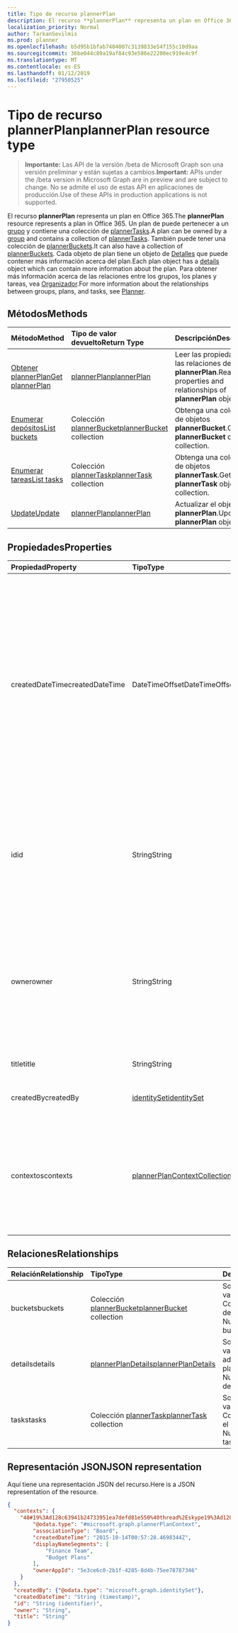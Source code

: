 ```yaml
---
title: Tipo de recurso plannerPlan
description: El recurso **plannerPlan** representa un plan en Office 365. Un plan de puede pertenecer a un grupo y contiene una colección de plannerTasks. También puede tener una colección de plannerBuckets. Cada objeto de plan tiene un objeto de detalles que puede contener más información acerca del plan. Para obtener más información acerca de las relaciones entre los grupos, los planes y tareas, vea organizador.
localization_priority: Normal
author: TarkanSevilmis
ms.prod: planner
ms.openlocfilehash: b5d95b1bfab7404007c3139833e54f155c10d9aa
ms.sourcegitcommit: 36be044c89a19af84c93e586e22200ec919e4c9f
ms.translationtype: MT
ms.contentlocale: es-ES
ms.lasthandoff: 01/12/2019
ms.locfileid: "27950525"
---
```

# <a name="plannerplan-resource-type"></a><span data-ttu-id="59d18-107">Tipo de recurso plannerPlan</span><span class="sxs-lookup"><span data-stu-id="59d18-107">plannerPlan resource type</span></span>

> <span data-ttu-id="59d18-108">**Importante:** Las API de la versión /beta de Microsoft Graph son una versión preliminar y están sujetas a cambios.</span><span class="sxs-lookup"><span data-stu-id="59d18-108">**Important:** APIs under the /beta version in Microsoft Graph are in preview and are subject to change.</span></span> <span data-ttu-id="59d18-109">No se admite el uso de estas API en aplicaciones de producción.</span><span class="sxs-lookup"><span data-stu-id="59d18-109">Use of these APIs in production applications is not supported.</span></span>

<span data-ttu-id="59d18-110">El recurso **plannerPlan** representa un plan en Office 365.</span><span class="sxs-lookup"><span data-stu-id="59d18-110">The **plannerPlan** resource represents a plan in Office 365.</span></span> <span data-ttu-id="59d18-111">Un plan de puede pertenecer a un [grupo](group.md) y contiene una colección de [plannerTasks](plannertask.md).</span><span class="sxs-lookup"><span data-stu-id="59d18-111">A plan can be owned by a [group](group.md) and contains a collection of [plannerTasks](plannertask.md).</span></span> <span data-ttu-id="59d18-112">También puede tener una colección de [plannerBuckets](plannerbucket.md).</span><span class="sxs-lookup"><span data-stu-id="59d18-112">It can also have a collection of [plannerBuckets](plannerbucket.md).</span></span> <span data-ttu-id="59d18-113">Cada objeto de plan tiene un objeto de [Detalles](plannerplandetails.md) que puede contener más información acerca del plan.</span><span class="sxs-lookup"><span data-stu-id="59d18-113">Each plan object has a [details](plannerplandetails.md) object which can contain more information about the plan.</span></span> <span data-ttu-id="59d18-114">Para obtener más información acerca de las relaciones entre los grupos, los planes y tareas, vea [Organizador](planner-overview.md).</span><span class="sxs-lookup"><span data-stu-id="59d18-114">For more information about the relationships between groups, plans, and tasks, see [Planner](planner-overview.md).</span></span>



## <a name="methods"></a><span data-ttu-id="59d18-115">Métodos</span><span class="sxs-lookup"><span data-stu-id="59d18-115">Methods</span></span>

| <span data-ttu-id="59d18-116">Método</span><span class="sxs-lookup"><span data-stu-id="59d18-116">Method</span></span>           | <span data-ttu-id="59d18-117">Tipo de valor devuelto</span><span class="sxs-lookup"><span data-stu-id="59d18-117">Return Type</span></span>    |<span data-ttu-id="59d18-118">Descripción</span><span class="sxs-lookup"><span data-stu-id="59d18-118">Description</span></span>|
|:---------------|:--------|:----------|
|[<span data-ttu-id="59d18-119">Obtener plannerPlan</span><span class="sxs-lookup"><span data-stu-id="59d18-119">Get plannerPlan</span></span>](../api/plannerplan-get.md) | [<span data-ttu-id="59d18-120">plannerPlan</span><span class="sxs-lookup"><span data-stu-id="59d18-120">plannerPlan</span></span>](plannerplan.md) |<span data-ttu-id="59d18-121">Leer las propiedades y las relaciones del objeto **plannerPlan**.</span><span class="sxs-lookup"><span data-stu-id="59d18-121">Read properties and relationships of **plannerPlan** object.</span></span>|
|[<span data-ttu-id="59d18-122">Enumerar depósitos</span><span class="sxs-lookup"><span data-stu-id="59d18-122">List buckets</span></span>](../api/plannerplan-list-buckets.md) |<span data-ttu-id="59d18-123">Colección [plannerBucket](plannerbucket.md)</span><span class="sxs-lookup"><span data-stu-id="59d18-123">[plannerBucket](plannerbucket.md) collection</span></span>| <span data-ttu-id="59d18-124">Obtenga una colección de objetos **plannerBucket**.</span><span class="sxs-lookup"><span data-stu-id="59d18-124">Get a **plannerBucket** object collection.</span></span>|
|[<span data-ttu-id="59d18-125">Enumerar tareas</span><span class="sxs-lookup"><span data-stu-id="59d18-125">List tasks</span></span>](../api/plannerplan-list-tasks.md) |<span data-ttu-id="59d18-126">Colección [plannerTask](plannertask.md)</span><span class="sxs-lookup"><span data-stu-id="59d18-126">[plannerTask](plannertask.md) collection</span></span>| <span data-ttu-id="59d18-127">Obtenga una colección de objetos **plannerTask**.</span><span class="sxs-lookup"><span data-stu-id="59d18-127">Get a **plannerTask** object collection.</span></span>|
|[<span data-ttu-id="59d18-128">Update</span><span class="sxs-lookup"><span data-stu-id="59d18-128">Update</span></span>](../api/plannerplan-update.md) | [<span data-ttu-id="59d18-129">plannerPlan</span><span class="sxs-lookup"><span data-stu-id="59d18-129">plannerPlan</span></span>](plannerplan.md) |<span data-ttu-id="59d18-130">Actualizar el objeto **plannerPlan**.</span><span class="sxs-lookup"><span data-stu-id="59d18-130">Update **plannerPlan** object.</span></span> |

## <a name="properties"></a><span data-ttu-id="59d18-131">Propiedades</span><span class="sxs-lookup"><span data-stu-id="59d18-131">Properties</span></span>
| <span data-ttu-id="59d18-132">Propiedad</span><span class="sxs-lookup"><span data-stu-id="59d18-132">Property</span></span>     | <span data-ttu-id="59d18-133">Tipo</span><span class="sxs-lookup"><span data-stu-id="59d18-133">Type</span></span>   |<span data-ttu-id="59d18-134">Descripción</span><span class="sxs-lookup"><span data-stu-id="59d18-134">Description</span></span>|
|:---------------|:--------|:----------|
|<span data-ttu-id="59d18-135">createdDateTime</span><span class="sxs-lookup"><span data-stu-id="59d18-135">createdDateTime</span></span>|<span data-ttu-id="59d18-136">DateTimeOffset</span><span class="sxs-lookup"><span data-stu-id="59d18-136">DateTimeOffset</span></span>|<span data-ttu-id="59d18-p104">Solo lectura. Fecha y hora en que se creó el plan. El tipo de marca de tiempo representa la información de fecha y hora con el formato ISO 8601 y siempre pertenece a la zona horaria UTC. Por ejemplo, la medianoche UTC del 1 de enero de 2014 sería así: `'2014-01-01T00:00:00Z'`</span><span class="sxs-lookup"><span data-stu-id="59d18-p104">Read-only. Date and time at which the plan is created. The Timestamp type represents date and time information using ISO 8601 format and is always in UTC time. For example, midnight UTC on Jan 1, 2014 would look like this: `'2014-01-01T00:00:00Z'`</span></span>|
|<span data-ttu-id="59d18-141">id</span><span class="sxs-lookup"><span data-stu-id="59d18-141">id</span></span>|<span data-ttu-id="59d18-142">String</span><span class="sxs-lookup"><span data-stu-id="59d18-142">String</span></span>| <span data-ttu-id="59d18-143">Solo lectura.</span><span class="sxs-lookup"><span data-stu-id="59d18-143">Read-only.</span></span> <span data-ttu-id="59d18-144">Identificador del plan.</span><span class="sxs-lookup"><span data-stu-id="59d18-144">ID of the plan.</span></span> <span data-ttu-id="59d18-145">Es 28 caracteres de largo y entre mayúsculas y minúsculas.</span><span class="sxs-lookup"><span data-stu-id="59d18-145">It is 28 characters long and case-sensitive.</span></span> <span data-ttu-id="59d18-146">[Validación de formato](tasks-identifiers-disclaimer.md) se realiza en el servicio.</span><span class="sxs-lookup"><span data-stu-id="59d18-146">[Format validation](tasks-identifiers-disclaimer.md) is done on the service.</span></span>|
|<span data-ttu-id="59d18-147">owner</span><span class="sxs-lookup"><span data-stu-id="59d18-147">owner</span></span>|<span data-ttu-id="59d18-148">String</span><span class="sxs-lookup"><span data-stu-id="59d18-148">String</span></span>|<span data-ttu-id="59d18-149">Identificador del [grupo](group.md) que posee el plan.</span><span class="sxs-lookup"><span data-stu-id="59d18-149">ID of the [Group](group.md) that owns the plan.</span></span> <span data-ttu-id="59d18-150">Un grupo válido debe existir antes de que se puede establecer en este campo.</span><span class="sxs-lookup"><span data-stu-id="59d18-150">A valid group must exist before this field can be set.</span></span> <span data-ttu-id="59d18-151">Una vez establecida, esta propiedad no se puede actualizar.</span><span class="sxs-lookup"><span data-stu-id="59d18-151">After it is set, this property can’t be updated.</span></span>|
|<span data-ttu-id="59d18-152">title</span><span class="sxs-lookup"><span data-stu-id="59d18-152">title</span></span>|<span data-ttu-id="59d18-153">String</span><span class="sxs-lookup"><span data-stu-id="59d18-153">String</span></span>|<span data-ttu-id="59d18-p107">Obligatorio. Título del plan.</span><span class="sxs-lookup"><span data-stu-id="59d18-p107">Required. Title of the plan.</span></span>|
|<span data-ttu-id="59d18-156">createdBy</span><span class="sxs-lookup"><span data-stu-id="59d18-156">createdBy</span></span>|[<span data-ttu-id="59d18-157">identitySet</span><span class="sxs-lookup"><span data-stu-id="59d18-157">identitySet</span></span>](identityset.md)|<span data-ttu-id="59d18-p108">Solo lectura. El usuario que creó el plan.</span><span class="sxs-lookup"><span data-stu-id="59d18-p108">Read-only. The user who created the plan.</span></span>|
|<span data-ttu-id="59d18-160">contextos</span><span class="sxs-lookup"><span data-stu-id="59d18-160">contexts</span></span>|[<span data-ttu-id="59d18-161">plannerPlanContextCollection</span><span class="sxs-lookup"><span data-stu-id="59d18-161">plannerPlanContextCollection</span></span>](plannerplancontextcollection.md)| <span data-ttu-id="59d18-162">Solo lectura.</span><span class="sxs-lookup"><span data-stu-id="59d18-162">Read-only.</span></span> <span data-ttu-id="59d18-163">Experiencias de usuario adicionales en el que se usa este plan, representado como entradas de [plannerPlanContext](plannerplancontext.md) .</span><span class="sxs-lookup"><span data-stu-id="59d18-163">Additional user experiences in which this plan is used, represented as [plannerPlanContext](plannerplancontext.md) entries.</span></span>|

## <a name="relationships"></a><span data-ttu-id="59d18-164">Relaciones</span><span class="sxs-lookup"><span data-stu-id="59d18-164">Relationships</span></span>
| <span data-ttu-id="59d18-165">Relación</span><span class="sxs-lookup"><span data-stu-id="59d18-165">Relationship</span></span> | <span data-ttu-id="59d18-166">Tipo</span><span class="sxs-lookup"><span data-stu-id="59d18-166">Type</span></span>   |<span data-ttu-id="59d18-167">Descripción</span><span class="sxs-lookup"><span data-stu-id="59d18-167">Description</span></span>|
|:---------------|:--------|:----------|
|<span data-ttu-id="59d18-168">buckets</span><span class="sxs-lookup"><span data-stu-id="59d18-168">buckets</span></span>|<span data-ttu-id="59d18-169">Colección [plannerBucket](plannerbucket.md)</span><span class="sxs-lookup"><span data-stu-id="59d18-169">[plannerBucket](plannerbucket.md) collection</span></span>| <span data-ttu-id="59d18-p110">Solo lectura. Admite valores NULL. Colección de depósitos del plan.</span><span class="sxs-lookup"><span data-stu-id="59d18-p110">Read-only. Nullable. Collection of buckets in the plan.</span></span>|
|<span data-ttu-id="59d18-173">details</span><span class="sxs-lookup"><span data-stu-id="59d18-173">details</span></span>|[<span data-ttu-id="59d18-174">plannerPlanDetails</span><span class="sxs-lookup"><span data-stu-id="59d18-174">plannerPlanDetails</span></span>](plannerplandetails.md)| <span data-ttu-id="59d18-p111">Solo lectura. Admite valores NULL. Detalles adicionales sobre el plan.</span><span class="sxs-lookup"><span data-stu-id="59d18-p111">Read-only. Nullable. Additional details about the plan.</span></span>|
|<span data-ttu-id="59d18-178">tasks</span><span class="sxs-lookup"><span data-stu-id="59d18-178">tasks</span></span>|<span data-ttu-id="59d18-179">Colección [plannerTask](plannertask.md)</span><span class="sxs-lookup"><span data-stu-id="59d18-179">[plannerTask](plannertask.md) collection</span></span>| <span data-ttu-id="59d18-p112">Solo lectura. Admite valores NULL. Colección de tareas en el plan.</span><span class="sxs-lookup"><span data-stu-id="59d18-p112">Read-only. Nullable. Collection of tasks in the plan.</span></span>|

## <a name="json-representation"></a><span data-ttu-id="59d18-183">Representación JSON</span><span class="sxs-lookup"><span data-stu-id="59d18-183">JSON representation</span></span>

<span data-ttu-id="59d18-184">Aquí tiene una representación JSON del recurso.</span><span class="sxs-lookup"><span data-stu-id="59d18-184">Here is a JSON representation of the resource.</span></span>

<!-- {
  "blockType": "resource",
  "optionalProperties": [

  ],
  "@odata.type": "microsoft.graph.plannerPlan"
}-->

```json
{
  "contexts": {
    "48#19%3Ad128c63941b24733951ea7defd81e550%40thread%2Eskype19%3Ad128c63941b24733951ea7defd81e550%40thread%2Eskype": {
        "@odata.type": "#microsoft.graph.plannerPlanContext",
        "associationType": "Board",
        "createdDateTime": "2015-10-14T00:57:28.4698344Z",
        "displayNameSegments": [
            "Finance Team",
            "Budget Plans"
        ],
        "ownerAppId": "5e3ce6c0-2b1f-4285-8d4b-75ee78787346"
    }
  },
  "createdBy": {"@odata.type": "microsoft.graph.identitySet"},
  "createdDateTime": "String (timestamp)",
  "id": "String (identifier)",
  "owner": "String",
  "title": "String"
}

```

<!-- uuid: 8fcb5dbc-d5aa-4681-8e31-b001d5168d79
2015-10-25 14:57:30 UTC -->
<!-- {
  "type": "#page.annotation",
  "description": "plannerPlan resource",
  "keywords": "",
  "section": "documentation",
  "tocPath": ""
}-->
